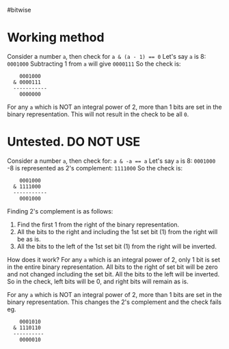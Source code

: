 #bitwise
# Working method
Consider a number `a`, then check for `a & (a - 1) == 0`
Let's say `a` is 8: `0001000`
Subtracting 1 from `a` will give `0000111`
So the check is:
```
	0001000
  & 0000111
  -----------
    0000000
```

For any `a` which is NOT an integral power of 2, more than 1 bits are set in the binary representation.
This will not result in the check to be all `0`.

# Untested. DO NOT USE
Consider a number `a`, then check for: `a & -a == a`
Let's say `a` is 8: `0001000`
-8 is represented as 2's complement: `1111000`
So the check is:
```
	0001000
  & 1111000
  -----------
    0001000
```

Finding 2's complement is as follows:
1. Find the first 1 from the right of the binary representation.
2. All the bits to the right and including the 1st set bit (1) from the right will be as is.
3. All the bits to the left of the 1st set bit (1) from the right will be inverted.

How does it work?
For any `a` which is an integral power of 2, only 1 bit is set in the entire binary representation.
All bits to the right of set bit will be zero and not changed including the set bit.
All the bits to the left will be inverted.
So in the check, left bits will be 0, and right bits will remain as is.

For any `a` which is NOT an integral power of 2, more than 1 bits are set in the binary representation.
This changes the 2's complement and the check fails
eg.
```
	0001010
  & 1110110
  ----------
	0000010
```
